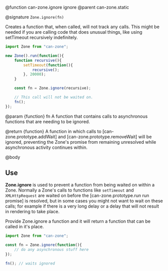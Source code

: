 @function can-zone.ignore ignore
@parent can-zone.static

@signature `Zone.ignore(fn)`

Creates a function that, when called, will not track any calls. This might be needed if you are calling code that does unusual things, like using setTimeout recursively indefinitely.

```js
import Zone from "can-zone";

new Zone().run(function(){
	function recursive(){
		setTimeout(function(){
			recursive();
		}, 20000);
	}

	const fn = Zone.ignore(recursive);

	// This call will not be waited on.
	fn();
});
```

@param {function} fn A function that contains calls to asynchronous functions that are needing to be ignored.

@return {function} A function in which calls to [can-zone.prototype.addWait] and [can-zone.prototype.removeWait] will be ignored, preventing the Zone's promise from remaining unresolved while asynchronous activity continues within.

@body

## Use

**Zone.ignore** is used to prevent a function from being waited on within a Zone. Normally a Zone's calls to functions like `setTimeout` and `XMLHttpRequest` are waited on before the [can-zone.prototype.run run promise] is resolved, but in some cases you might not want to wait on these calls; for example if there is a very long delay or a delay that will not result in rendering to take place.

Provide Zone.ignore a function and it will return a function that can be called in it's place.

```js
import Zone from "can-zone";

const fn = Zone.ignore(function(){
	// do any asynchronous stuff here
});

fn(); // waits ignored
```
